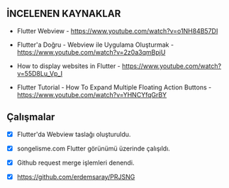 ﻿## İNCELENEN KAYNAKLAR

 - Flutter Webview - https://www.youtube.com/watch?v=o1NH84B57DI
 -  Flutter'a Doğru - Webview ile Uygulama Oluşturmak - https://www.youtube.com/watch?v=2z0a3qmBpjU
 - How to display websites in Flutter - https://www.youtube.com/watch?v=55D8Lu_Vp_I

- Flutter Tutorial - How To Expand Multiple Floating Action Buttons - https://www.youtube.com/watch?v=YHNCYfqGrBY

## Çalışmalar

 - [x] Flutter'da Webview taslağı oluşturuldu.
 - [x] songelisme.com Flutter görünümü üzerinde çalışıldı. 
 - [x] Github request merge işlemleri denendi.
 - [x] https://github.com/erdemsaray/PRJSNG


